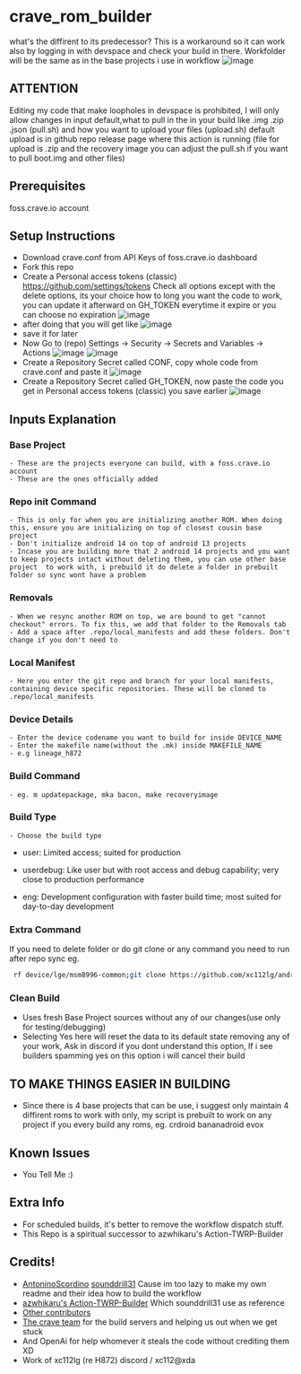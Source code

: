 # crave_rom_builder
what's the diffirent to its predecessor?
This is a workaround so it can work also by logging in with devspace and check your build in there.
Workfolder will be the same as in the base projects i use in workflow
![image](https://github.com/xc112lg/crave_rom_builder/assets/152837944/22442181-6d98-442c-8526-079f915adf8f)


## ATTENTION
  Editing my code that make loopholes in devspace is prohibited, I will only allow changes in input default,what to pull in the in your build like .img .zip .json (pull.sh) and how you want to upload your files (upload.sh) default upload is in github repo release page where this action is running (file for upload is .zip and the recovery image you can adjust the pull.sh if you want to pull boot.img and other files)
## Prerequisites 
foss.crave.io account

## Setup Instructions
- Download crave.conf from API Keys of foss.crave.io dashboard
- Fork this repo
- Create a Personal access tokens (classic) https://github.com/settings/tokens Check all options except with the delete options, its your choice how to long you want the code to work, you can update it afterward on GH_TOKEN everytime it expire or you can choose no expiration
![image](https://github.com/xc112lg/crave_rom_builder/assets/152837944/251bc3d7-18bf-4412-abec-132aeefc90c5)
- after doing that you will get like ![image](https://github.com/xc112lg/crave_rom_builder/assets/152837944/087e06fb-950f-42f4-8500-c0113c10e4cd)
- save it for later
- Now Go to (repo) Settings -> Security -> Secrets and Variables -> Actions
![image](https://github.com/xc112lg/crave_rom_builder/assets/152837944/c81649a8-e137-4bc0-ad00-597d2e8889ca)
![image](https://github.com/xc112lg/crave_rom_builder/assets/152837944/b379c8a1-8176-4052-b727-3f58e4949fbb)
- Create a Repository Secret called CONF, copy whole code from crave.conf and paste it
![image](https://github.com/xc112lg/crave_rom_builder/assets/152837944/92280323-c448-4e79-bac3-12e4fbb94f9e)
- Create a Repository Secret called GH_TOKEN, now paste the code you get in Personal access tokens (classic) you save earlier
![image](https://github.com/xc112lg/crave_rom_builder/assets/152837944/087e06fb-950f-42f4-8500-c0113c10e4cd)
## Inputs Explanation
### Base Project
    - These are the projects everyone can build, with a foss.crave.io account
    - These are the ones officially added
### Repo init Command
    - This is only for when you are initializing another ROM. When doing this, ensure you are initializing on top of closest cousin base project
    - Don't initialize android 14 on top of android 13 projects
    - Incase you are building more that 2 android 14 projects and you want to keep projects intact without deleting them, you can use other base project  to work with, i prebuild it do delete a folder in prebuilt folder so sync wont have a problem
### Removals
    - When we resync another ROM on top, we are bound to get "cannot checkout" errors. To fix this, we add that folder to the Removals tab
    - Add a space after .repo/local_manifests and add these folders. Don't change if you don't need to
### Local Manifest
    - Here you enter the git repo and branch for your local manifests, containing device specific repositories. These will be cloned to .repo/local_manifests
### Device Details
    - Enter the device codename you want to build for inside DEVICE_NAME
    - Enter the makefile name(without the .mk) inside MAKEFILE_NAME
    - e.g lineage_h872
### Build Command
    - eg. m updatepackage, mka bacon, make recoveryimage
### Build Type
    - Choose the build type
- user:  Limited access; suited for production

- userdebug:  Like user but with root access and debug capability; very close to production performance

- eng:  Development configuration with faster build time; most suited for day-to-day development
### Extra Command
  If you need to delete folder or do git clone or any command you need to run after repo sync eg.
   ```bash 
    rf device/lge/msm8996-common;git clone https://github.com/xc112lg/android_device_lge_msm8996-common -b evo4 device/lge/msm8996-common
   ```
### Clean Build
  - Uses fresh Base Project sources without any of our changes(use only for testing/debugging)
  - Selecting Yes here will reset the data to its default state removing any of your work, Ask in discord if you dont understand this option, If i see builders spamming yes on this option i will cancel their build
## TO MAKE THINGS EASIER IN BUILDING
  - Since there is 4 base projects that can be use, i suggest only maintain 4 diffirent roms to work with only, my script is prebuilt to work on any project if you every build any roms, eg. crdroid bananadroid evox

## Known Issues
  - You Tell Me :)
## Extra Info
  - For scheduled builds, it's better to remove the workflow dispatch stuff.
  - This Repo is a spiritual successor to azwhikaru's Action-TWRP-Builder
## Credits!
  - [AntoninoScordino](https://github.com/AntoninoScordino) [sounddrill31](https://github.com/sounddrill31) Cause im too lazy to make my own readme and their idea how to build the workflow
  - [azwhikaru's Action-TWRP-Builder](https://github.com/azwhikaru/Action-TWRP-Builder) Which sounddrill31 use as reference
  - [Other contributors](https://github.com/xc112lg/crave_rom_builder/graphs/contributors)
  - [The crave team](https://github.com/accupara) for the build servers and helping us out when we get stuck
  - And OpenAi for help whomever it steals the code without crediting them XD
  - Work of xc112lg (re H872) discord / xc112@xda

